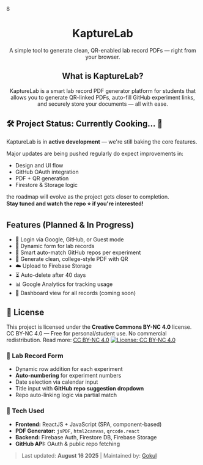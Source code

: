 8<h1 align="center"> KaptureLab</h1>

<p align="center">A simple tool to generate clean, QR-enabled lab record PDFs — right from your browser.</p>


<h2 align="center"> What is KaptureLab?</h2>
<p align="center">KaptureLab is a smart lab record PDF generator platform for students that allows you to generate QR-linked PDFs, 
auto-fill GitHub experiment links, and securely store your documents — all with ease.</p>

## 🛠️ Project Status: Currently Cooking... 🍳

KaptureLab is in **active development** — we're still baking the core features.

Major updates are being pushed regularly do expect improvements in:  
- Design and UI flow  
- GitHub OAuth integration  
- PDF + QR generation  
- Firestore & Storage logic  

the roadmap will evolve as the project gets closer to completion.  
**Stay tuned and watch the repo ⭐ if you're interested!**

##  Features (Planned & In Progress)

- 🔐 Login via Google, GitHub, or Guest mode
- 📄 Dynamic form for lab records
- 🔗 Smart auto-match GitHub repos per experiment
- 🧾 Generate clean, college-style PDF with QR
- ☁️ Upload to Firebase Storage
- ⏳ Auto-delete after 40 days
- 📊 Google Analytics for tracking usage
- 💬 Dashboard view for all records (coming soon)
 

## 🧾 License

This project is licensed under the **Creative Commons BY-NC 4.0** license.
CC BY-NC 4.0 — Free for personal/student use. No commercial redistribution.
Read more: [CC BY-NC 4.0](https://creativecommons.org/licenses/by-nc/4.0/)
[![License: CC BY-NC 4.0](https://img.shields.io/badge/License-CC%20BY--NC%204.0-lightgrey.svg)](https://creativecommons.org/licenses/by-nc/4.0/)


### 📄 Lab Record Form

- Dynamic row addition for each experiment
- **Auto-numbering** for experiment numbers
- Date selection via calendar input
- Title input with **GitHub repo suggestion dropdown**
- Repo auto-linking logic via partial match


### 🚀 Tech Used

- **Frontend:** ReactJS + JavaScript (SPA, component-based)
- **PDF Generator:** `jsPDF`, `html2canvas`, `qrcode.react`
- **Backend:** Firebase Auth, Firestore DB, Firebase Storage
- **GitHub API:** OAuth & public repo fetching

> Last updated: **August 16 2025** | Maintained by: [Gokul](https://github.com/gokul2736)

